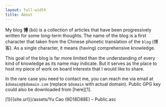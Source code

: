 ```yaml
---
layout: full-width
title: About
---
```


My blog **博**  (bó) is a collection of articles that have been progressively written for some long-term thoughts.
The name of the blog is a first character that taken from the Chinese phonetic translation of the `blog` (博客). As a single character, it means 
(having) comprehensive knowledge.   

This goal of the blog is far more limited than the understanding of every kind of knowledge as its name may indicate. But it serves as the place to host my piece of work on board interests that I would like to share. 

In the rare case you need to contact me, you can reach me via email at `$domain@$domain.com` (replace `$domain` with actual domain). Public GPG key could also be downloaded from [here][1].

[1]{{site.url}}/assets/Yu Cao (9D18D88E) – Public.asc
